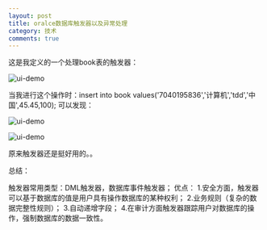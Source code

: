 ```yaml
---
layout: post
title: oralce数据库触发器以及异常处理
category: 技术
comments: true
---
```


这是我定义的一个处理book表的触发器：

![ui-demo](https://github.com/1011641270/blog/blob/gh-pages/images/013.jpg?raw=true)

当我进行这个操作时：insert into book values('7040195836','计算机','tdd','中国',45.45,100);  可以发现： 

![ui-demo](https://github.com/1011641270/blog/blob/gh-pages/images/014.jpg?raw=true)

![ui-demo](https://github.com/1011641270/blog/blob/gh-pages/images/015.png?raw=true)

原来触发器还是挺好用的。。

总结：

触发器常用类型：DML触发器，数据库事件触发器；
优点： 
1.安全方面，触发器可以基于数据库的值是用户具有操作数据库的某种权利； 
2.业务规则（复杂的数据完整性规则）； 
3.自动递增字段； 
4.在审计方面触发器跟踪用户对数据库的操作，强制数据库的数据一致性。

